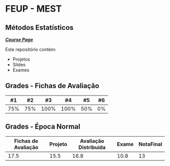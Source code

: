 # FEUP - MEST

## Métodos Estatísticos


[***Course Page***](https://sigarra.up.pt/feup/pt/ucurr_geral.ficha_uc_view?pv_ocorrencia_id=419990)


Este repositório contém:
- Projetos
- Slides
- Exames

## Grades - Fichas de Avaliação

|  #1 | #2 | #3 | #4 | #5 | #6 |
|---|---|---|---|---|---|
| 75% | 75% | 100% | 100% | 50% | 0% |

## Grades - Época Normal

|  Fichas de Avaliação | Projeto | Avaliação Distribuída | Exame |NotaFinal |
|---|---|---|---|---|
| 17.5 | 15.5 | 16.8 | 10.8 | 13 | 

